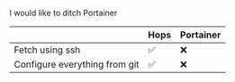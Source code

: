 
I would like to ditch Portainer

||Hops|Portainer|
|-|-|-|
|Fetch using ssh|✅|❌|
|Configure everything from git|✅|❌|